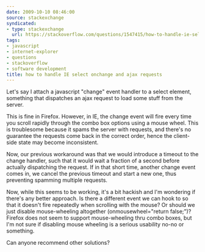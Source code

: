 ```yaml
---
date: 2009-10-10 08:46:00
source: stackexchange
syndicated:
- type: stackexchange
  url: https://stackoverflow.com/questions/1547415/how-to-handle-ie-select-onchange-and-ajax-requests
tags:
- javascript
- internet-explorer
- questions
- stackoverflow
- software development
title: how to handle IE select onchange and ajax requests
---
```


Let's say I attach a javascript "change" event handler to a select element, something that dispatches an ajax request to load some stuff from the server.

This is fine in Firefox. However, in IE, the change event will fire every time you scroll rapidly through the combo box options using a mouse wheel. This is troublesome because it spams the server with requests, and there's no guarantee the requests come back in the correct order, hence the client-side state may become inconsistent.

Now, our previous workaround was that we would introduce a timeout to the change handler, such that it would wait a fraction of a second before actually dispatching the request. If in that short time, another change event comes in, we cancel the previous timeout and start a new one, thus preventing spamming multiple requests.

Now, while this seems to be working, it's a bit hackish and I'm wondering if there's any better approach. Is there a different event we can hook to so that it doesn't fire repeatedly when scrolling with the mouse? Or should we just disable mouse-wheeling altogether (onmousewheel="return false;")? Firefox does not seem to support mouse-wheeling thru combo boxes, but I'm not sure if disabling mouse wheeling is a serious usability no-no or something.

Can anyone recommend other solutions?